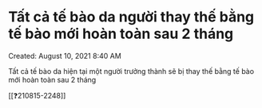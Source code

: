 ---
---

# Tất cả tế bào da người thay thế bằng tế bào mới hoàn toàn sau 2 tháng

Created: August 10, 2021 8:40 AM

Tất cả tế bào da hiện tại một người trưởng thành sẽ bị thay thế bằng tế bào mới hoàn toàn sau 2 tháng


[[❓210815-2248]]